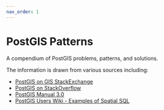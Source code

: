 ```yaml
---
nav_order: 1
---
```


# PostGIS Patterns

A compendium of PostGIS problems, patterns, and solutions.

The information is drawn from various sources including:

* [PostGIS on GIS StackExchange](https://gis.stackexchange.com/questions/tagged/postgis?tab=Newest)
* [PostGIS on StackOverflow](https://stackoverflow.com/questions/tagged/postgis)
* [PostGIS Manual 3.0](https://postgis.net/docs/manual-3.0/index.html)
* [PostGIS Users Wiki - Examples of Spatial SQL](https://trac.osgeo.org/postgis/wiki/UsersWikiMain#ExamplesofSpatialSQL)  




